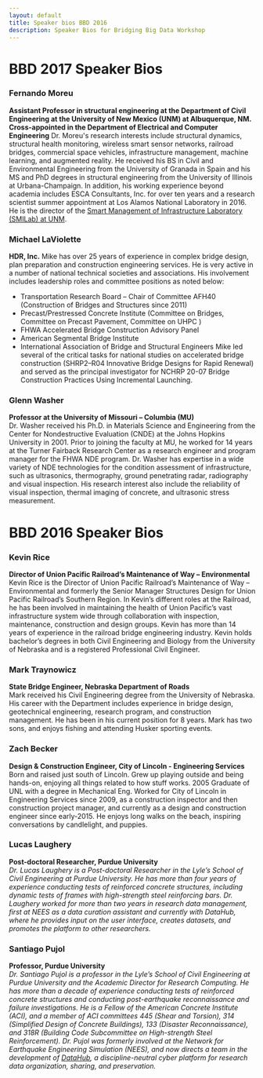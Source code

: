 ```yaml
---
layout: default
title: Speaker bios BBD 2016
description: Speaker Bios for Bridging Big Data Workshop
---
```


# BBD 2017 Speaker Bios

### Fernando Moreu

**Assistant Professor in structural engineering at the Department of Civil Engineering at the University of New Mexico (UNM) at Albuquerque, NM. Cross-appointed in the Department of Electrical and Computer Engineering**
Dr. Moreu's research interests include structural dynamics, structural health monitoring, wireless smart sensor networks, railroad bridges, commercial space vehicles, infrastructure management, machine learning, and augmented reality. He received his BS in Civil and Environmental Engineering from the University of Granada in Spain and his MS and PhD degrees in structural engineering from the University of Illinois at Urbana-Champaign. In addition, his working experience beyond academia includes ESCA Consultants, Inc. for over ten years and a research scientist summer appointment at Los Alamos National Laboratory in 2016. He is the director of the [Smart Management of Infrastructure Laboratory (SMILab) at UNM](http://smilab.unm.edu/).

### Michael LaViolette
**HDR, Inc.**
Mike has over 25 years of experience in complex bridge design, plan preparation and construction engineering services. He is very active in a number of national technical societies and associations.  His involvement includes leadership roles and committee positions as noted below:
- Transportation Research Board – Chair of Committee AFH40 (Construction of Bridges and Structures since 2011)
- Precast/Prestressed Concrete Institute (Committee on Bridges, Committee on Precast Pavement, Committee on UHPC )
- FHWA Accelerated Bridge Construction Advisory Panel
- American Segmental Bridge Institute
- International Association of Bridge and Structural Engineers
Mike led several of the critical tasks for national studies on accelerated bridge construction (SHRP2–R04 Innovative Bridge Designs for Rapid Renewal) and served as the principal investigator for NCHRP 20-07 Bridge Construction Practices Using Incremental Launching.  

### Glenn Washer
**Professor at the University of Missouri – Columbia (MU)**  
Dr. Washer received his Ph.D. in Materials Science and Engineering from the Center for Nondestructive Evaluation (CNDE) at the Johns Hopkins University in 2001.  Prior to joining the faculty at MU, he worked for 14 years at the Turner Fairback Research Center as a research engineer and program manager for the FHWA NDE program.  Dr. Washer has expertise in a wide variety of NDE technologies for the condition assessment of infrastructure, such as ultrasonics, thermography, ground penetrating radar, radiography and visual inspection.  His research interest also include the reliability of visual inspection, thermal imaging of concrete, and ultrasonic stress measurement.


# BBD 2016 Speaker Bios

### Kevin Rice
**Director of Union Pacific Railroad’s Maintenance of Way – Environmental**  
Kevin Rice is the Director of Union Pacific Railroad’s Maintenance of Way – Environmental and formerly the Senior Manager Structures Design for Union Pacific Railroad’s Southern Region. In Kevin’s different roles at the Railroad, he has been involved in maintaining the health of Union Pacific’s vast infrastructure system wide through collaboration with inspection, maintenance, construction and design groups. Kevin has more than 14 years of experience in the railroad bridge engineering industry. Kevin holds bachelor’s degrees in both Civil Engineering and Biology from the University of Nebraska and is a registered Professional Civil Engineer.

### Mark Traynowicz
**State Bridge Engineer, Nebraska Department of Roads**  
Mark received his Civil Engineering degree from the University of Nebraska.  His career with the Department includes experience in bridge design, geotechnical engineering, research program, and construction management.  He has been in his current position for 8 years.  Mark has two sons, and enjoys fishing and attending Husker sporting events.

### Zach Becker
**Design & Construction Engineer, City of Lincoln - Engineering Services**  
Born and raised just south of Lincoln. Grew up playing outside and being hands-on, enjoying all things related to how stuff works. 2005 Graduate of UNL with a degree in Mechanical Eng. Worked for City of Lincoln in Engineering Services since 2009, as a construction inspector and then construction project manager, and currently as a design and construction engineer since early-2015. He enjoys long walks on the beach, inspiring conversations by candlelight, and puppies.

### Lucas Laughery
**Post-doctoral Researcher, Purdue University**  
_Dr. Lucas Laughery is a Post-doctoral Researcher in the Lyle’s School of Civil Engineering at Purdue University. He has more than four years of experience conducting tests of reinforced concrete structures, including dynamic tests of frames with high-strength steel reinforcing bars. Dr. Laughery worked for more than two years in research data management, first at NEES as a data curation assistant and currently with DataHub, where he provides input on the user interface, creates datasets, and promotes the platform to other researchers._

### Santiago Pujol
**Professor, Purdue University**  
_Dr. Santiago Pujol is a professor in the Lyle’s School of Civil Engineering at Purdue University and the Academic Director for Research Computing. He has more than a decade of experience conducting tests of reinforced concrete structures and conducting post-earthquake reconnaissance and failure investigations. He is a Fellow of the American Concrete Institute (ACI), and a member of ACI committees 445 (Shear and Torsion), 314 (Simplified Design of Concrete Buildings), 133 (Disaster Reconnaissance), and 318R (Building Code Subcommittee on High-strength Steel Reinforcement). Dr. Pujol was formerly involved at the Network for Earthquake Engineering Simulation (NEES), and now directs a team in the development of [DataHub](http://datacenterhub.org), a discipline-neutral cyber platform for research data organization, sharing, and preservation._
